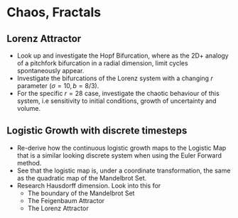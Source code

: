 # Chaos, Fractals
## Lorenz Attractor
* Look up and investigate the Hopf Bifurcation, where as the 2D+ analogy of a pitchfork bifurcation in a radial dimension, limit cycles spontaneously appear.
* Investigate the bifurcations of the Lorenz system with a changing $r$ parameter ($σ = 10, b = 8 / 3$).
* For the specific $r = 28$ case, investigate the chaotic behaviour of this system, i.e sensitivity to initial conditions, growth of uncertainty and volume.

## Logistic Growth with discrete timesteps
* Re-derive how the continuous logistic growth maps to the Logistic Map that is a similar looking discrete system when using the Euler Forward method.
* See that the logistic map is, under a coordinate transformation, the same as the quadratic map of the Mandelbrot Set.
* Research Hausdorff dimension. Look into this for
    * The boundary of the Mandelbrot Set
    * The Feigenbaum Attractor
    * The Lorenz Attractor
